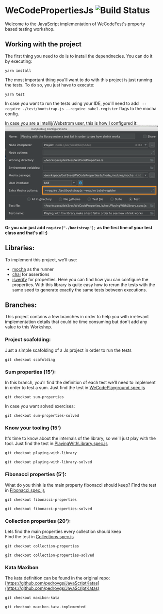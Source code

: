 # WeCodePropertiesJs ![Build Status](https://travis-ci.org/delr3ves/WeCodePropertiesJs.svg?branch=master)

Welcome to the JavaScript implementation of WeCodeFest's property based testing workshop.

## Working with the project

The first thing you need to do is to install the dependnecies. You can do it by executing:

```
yarn install
```

The most important thing you'll want to do with this project is just running the tests. To do so, you just have to execute:

```
yarn test
```

In case you want to run the tests using your IDE, you'll need to add ` --require ./test/bootstrap.js --require babel-register` flags to the mocha config. 

In case you are a Intellij/Webstrom user, this is how I configured it:
![](./art/confgure-mocha-intellij.png)


**Or you can just add `require("./bootstrap");` as the first line of your test class and that's all :)**

## Libraries: 

To implement this project, we'll use:
 * [mocha](https://mochajs.org/) as the runner
 * [chai](https://www.chaijs.com) for assertions
 * [jsverify](http://jsverify.github.io/) for properties. Here you can find how you can configure the properties. With this library is quite easy how to rerun the tests with the same seed to generate exactly the same tests between executions.

## Branches:

This project contains a few branches in order to help you with irrelevant implementation details that could be time consuming but don't add any value to this Workshop.  

### Project scafolding:
Just a simple scafolding of a Js project in order to run the tests

```
git checkout scafolding
```

### Sum properties (15'):
In this branch, you'll find the definition of each test we'll need to implement in order to test a sum.
Just find the test in [WeCodePlayground.spec.js](test/WeCodePlayground.spec.js)

```
git checkout sum-properties
```
In case you want solved exercises:
```
git checkout sum-properties-solved
```

### Know your tooling (15')
It's time to know about the internals of the library, so we'll just play with the tool.
Just find the test in [PlayingWithLibrary.spec.js](test/PlayingWithLibrary.spec.js)

```
git checkout playing-with-library
```

```
git checkout playing-with-library-solved
```

### Fibonacci properties (5'):
What do you think is the main property fibonacci should keep?
Find the test in [Fibonacci.spec.js](test/Fibonacci.spec.js)

```
git checkout fibonacci-properties
```
```
git checkout fibonacci-properties-solved
```

### Collection properties (20'):
Lets find the main properties every collection should keep  
Find the test in [Collections.spec.js](test/Collections.spec.js)

```
git checkout collection-properties
```
```
git checkout collection-properties-solved
```

### Kata Maxibon 

The kata definition can be found in the original repo: [https://github.com/pedrovgs/JavaScriptKatas](https://github.com/pedrovgs/JavaScriptKatas) 

```
git checkout maxibon-kata
```
```
git checkout maxibon-kata-implemented
```

